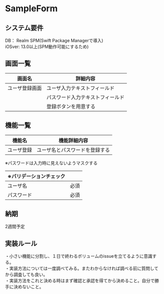 # SampleForm

## システム要件
DB： Realm SPM(Swift Package Managerで導入)  
iOSver: 13.0以上(SPM動作可能にするため)

## 画面一覧
|画面名|詳細内容|
|---|---|
|ユーザ登録画面|ユーザ入力テキストフィールド|
||パスワード入力テキストフィールド|
||登録ボタンを用意する|

## 機能一覧
|機能名|機能詳細内容|
|---|---|
|ユーザ登録|ユーザ名とパスワードを登録する|
※パスワードは入力時に見えないようマスクする

|※バリデーションチェック||
|---|---|
|ユーザ名|必須|
|パスワード|必須|

## 納期
2週間予定

## 実装ルール
・小さい機能に分割し、１日で終わるボリュームのissueを立てるように意識する。  
・実装方法については一度調べてみる。またわからなければ調べる前に質問してから調査しても良い。  
・実装方法をこれと決める時はまず確認と承認を得てから決めること。自分で勝手に決めないこと。
